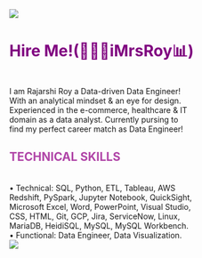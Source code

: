 <img src="https://media.licdn.com/dms/image/v2/D4E16AQG2CakTElyYew/profile-displaybackgroundimage-shrink_350_1400/profile-displaybackgroundimage-shrink_350_1400/0/1725559432149?e=1730937600&v=beta&t=JUUrS961VLsF9R7I6WjA1n0f9eohma7M9OCTzIuS824">
<h1 style="color: purple;">Hire Me!(👩🏻‍💻iMrsRoy📊) </h1> <br>
I am Rajarshi Roy a Data-driven Data Engineer! <br>
With an analytical mindset & an eye for design. <br>
Experienced in the e-commerce, healthcare & IT <br>
domain as a data analyst. Currently pursing to <br>
find my perfect career match as Data Engineer! <br>

<h2 style="color: #b044a7;">TECHNICAL SKILLS </h1><br>
•	Technical:  SQL, Python, ETL, Tableau, AWS
<br>  Redshift, PySpark, Jupyter Notebook, QuickSight, <br>
	Microsoft Excel, Word, PowerPoint, Visual Studio, <br> CSS, HTML, Git, GCP, Jira, ServiceNow, Linux, <br> MariaDB, HeidiSQL, MySQL, MySQL Workbench.<br> 
•	Functional:  Data Engineer, Data Visualization.

</span>
<br>
<img src="https://github-readme-stats.vercel.app/api?username=imrsroy&&show_icons=true&title_color=232122&icon_color=b044a7&text_color=b044a7&bg_color=ffffff">

